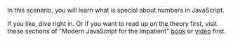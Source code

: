 In this scenario, you will learn what is special about numbers in JavaScript.

If you like, dive right in. Or if you want to read up on the theory first, visit these sections of "Modern JavaScript for the Impatient" [book](https://learning.oreilly.com/library/view/Modern+JavaScript+for+the+Impatient/9780136502166/ch01.xhtml#ch01lev1sec6) or [video](https://learning.oreilly.com/videos/modern-javascript-for/9780135812778/9780135812778-MJSI_01_01_03) first.
